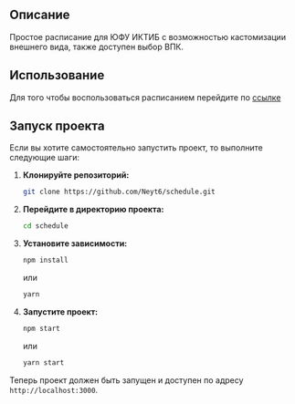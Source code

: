 
##  Описание
Простое расписание для ЮФУ ИКТИБ с возможностью кастомизации внешнего вида, также доступен выбор ВПК.

##  Использование 
Для того чтобы воспользоваться расписанием перейдите по  [ссылке](https://neyt6.github.io/schedule/)

## Запуск проекта
Если вы хотите самостоятельно запустить проект, то выполните следующие шаги:

1. **Клонируйте репозиторий:**
    ```sh
    git clone https://github.com/Neyt6/schedule.git
    ```

2. **Перейдите в директорию проекта:**
    ```sh
    cd schedule
    ```

3. **Установите зависимости:**
    ```sh
    npm install
    ```
    или
    ```sh
    yarn
    ```

4. **Запустите проект:**
    ```sh
    npm start
    ```
    или
    ```sh
    yarn start
    ```
Теперь проект должен быть запущен и доступен по адресу `http://localhost:3000`.